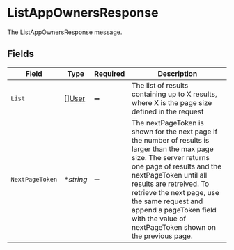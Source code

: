 # ListAppOwnersResponse

The ListAppOwnersResponse message.


## Fields

| Field                                                                                                                                                                                                                                                                                                                                          | Type                                                                                                                                                                                                                                                                                                                                           | Required                                                                                                                                                                                                                                                                                                                                       | Description                                                                                                                                                                                                                                                                                                                                    |
| ---------------------------------------------------------------------------------------------------------------------------------------------------------------------------------------------------------------------------------------------------------------------------------------------------------------------------------------------- | ---------------------------------------------------------------------------------------------------------------------------------------------------------------------------------------------------------------------------------------------------------------------------------------------------------------------------------------------- | ---------------------------------------------------------------------------------------------------------------------------------------------------------------------------------------------------------------------------------------------------------------------------------------------------------------------------------------------- | ---------------------------------------------------------------------------------------------------------------------------------------------------------------------------------------------------------------------------------------------------------------------------------------------------------------------------------------------- |
| `List`                                                                                                                                                                                                                                                                                                                                         | [][User](../../models/shared/user.md)                                                                                                                                                                                                                                                                                                          | :heavy_minus_sign:                                                                                                                                                                                                                                                                                                                             | The list of results containing up to X results, where X is the page size defined in the request                                                                                                                                                                                                                                                |
| `NextPageToken`                                                                                                                                                                                                                                                                                                                                | **string*                                                                                                                                                                                                                                                                                                                                      | :heavy_minus_sign:                                                                                                                                                                                                                                                                                                                             | The nextPageToken is shown for the next page if the number of results is larger than the max page size. The server returns one page of results and the nextPageToken until all results are retreived. To retrieve the next page, use the same request and append a pageToken field with the value of nextPageToken shown on the previous page. |